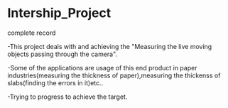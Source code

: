 # Intership_Project
complete record

-This project deals with and achieving the "Measuring the live moving objects passing through the camera".

-Some of the applications are usage of this end product in paper industries(measuring the thickness of paper),measuring the thickenss of  slabs(finding the errors in it)etc..

-Trying to progress to achieve the target.
